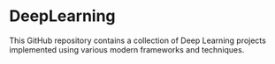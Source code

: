 # DeepLearning
This GitHub repository contains a collection of Deep Learning projects implemented using various modern frameworks and techniques.
